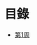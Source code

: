 # 目錄
* [第1周](https://github.com/z002020821/Linux_note/blob/master/20200311/20200311_%E4%B8%8A%E8%AA%B2%E7%AD%86%E8%A8%98.md)
